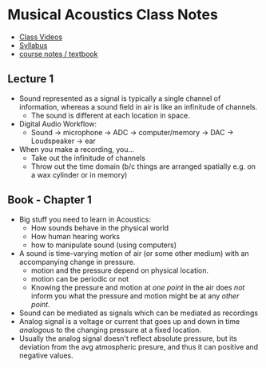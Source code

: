 Musical Acoustics Class Notes
==================
- [Class Videos](http://msp.ucsd.edu/170-webm/)
- [Syllabus](http://musicweb.ucsd.edu/~mpuckette/syllabi/170.13f/index.htm)
- [course notes / textbook](http://musicweb.ucsd.edu/~mpuckette/syllabi/170.13f/course-notes/index.html)

## Lecture 1
- Sound represented as a signal is typically a single channel of information, whereas a sound field in air is like an infinitude of channels.
    - The sound is different at each location in space.
- Digital Audio Workflow:
    - Sound -> microphone -> ADC -> computer/memory -> DAC -> Loudspeaker -> ear
- When you make a recording, you...
    - Take out the infinitude of channels
    - Throw out the time domain (b/c things are arranged spatially e.g. on a wax cylinder or in memory)

## Book - Chapter 1
- Big stuff you need to learn in Acoustics:
    - How sounds behave in the physical world
    - How human hearing works
    - how to manipulate sound (using computers)
- A sound is time-varying motion of air (or some other medium) with an accompanying change in pressure. 
    - motion and the pressure depend on physical location.
    - motion can be periodic or not 
    - Knowing the pressure and motion at *one point* in the air does *not* inform you what the pressure and motion might be at any *other point*.
- Sound can be mediated as signals which can be mediated as recordings
- Analog signal is a voltage or current that goes up and down in time *analog*ous to the changing pressure at a fixed location.
- Usually the analog signal doesn't reflect absolute pressure, but its deviation from the avg atmospheric presure, and thus it can positive and negative values.


    



